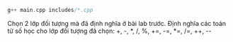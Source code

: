 ```cpp
g++ main.cpp includes/*.cpp
```

Chọn 2 lớp đối tượng mà đã định nghĩa ở bài lab trước.
Định nghĩa các toán tử số học cho lớp đối tượng đã chọn: +, -, *, /, %, +=, -=, *=, /=, ++, --
